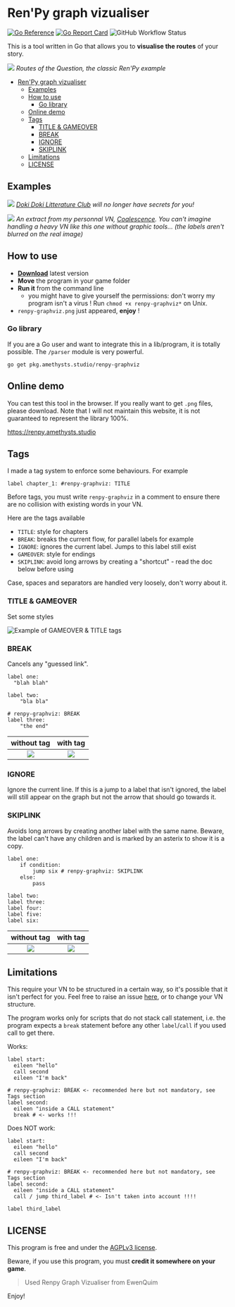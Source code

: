 # Ren'Py graph vizualiser

[![Go Reference](https://pkg.go.dev/badge/pkg.amethysts.studio/renpy-graphviz.svg)](https://pkg.go.dev/pkg.amethysts.studio/renpy-graphviz)
[![Go Report Card](https://goreportcard.com/badge/pkg.amethysts.studio/renpy-graphviz)](https://goreportcard.com/report/pkg.amethysts.studio/renpy-graphviz)
![GitHub Workflow Status](https://img.shields.io/github/workflow/status/ewenquim/renpy-graphviz/Distribute%20executable)

This is a tool written in Go that allows you to **visualise the routes** of your story.

![](./data/the_question.jpg)
_Routes of the Question, the classic Ren'Py example_

- [Ren'Py graph vizualiser](#renpy-graph-vizualiser)
  - [Examples](#examples)
  - [How to use](#how-to-use)
    - [Go library](#go-library)
  - [Online demo](#online-demo)
  - [Tags](#tags)
    - [TITLE & GAMEOVER](#title--gameover)
    - [BREAK](#break)
    - [IGNORE](#ignore)
    - [SKIPLINK](#skiplink)
  - [Limitations](#limitations)
  - [LICENSE](#license)

## Examples

![](./data/DDLC_extract.png)
_[Doki Doki Litterature Club](https://ddlc.moe/) will no longer have secrets for you!_

![](./data/CXVL_extract.png)
_An extract from my personnal VN, [Coalescence](https://play.google.com/store/apps/details?id=com.coal). You can't imagine handling a heavy VN like this one without graphic tools... (the labels aren't blurred on the real image)_

## How to use

- [**Download**](https://github.com/EwenQuim/renpy-graphviz/releases) latest version
- **Move** the program in your game folder
- **Run it** from the command line
  - you might have to give yourself the permissions: don't worry my program isn't a virus ! Run `chmod +x renpy-graphviz*` on Unix.
- `renpy-graphviz.png` just appeared, **enjoy** !

### Go library

If you are a Go user and want to integrate this in a lib/program, it is totally possible. The `/parser` module is very powerful.

```
go get pkg.amethysts.studio/renpy-graphviz
```

## Online demo

You can test this tool in the browser. If you really want to get `.png` files, please download. Note that I will not maintain this website, it is not guaranteed to represent the library 100%.

https://renpy.amethysts.studio

## Tags

I made a tag system to enforce some behaviours. For example

```renpy
label chapter_1: #renpy-graphviz: TITLE
```

Before tags, you must write `renpy-graphviz` in a comment to ensure there are no collision with existing words in your VN.

Here are the tags available

- `TITLE`: style for chapters
- `BREAK`: breaks the current flow, for parallel labels for example
- `IGNORE`: ignores the current label. Jumps to this label still exist
- `GAMEOVER`: style for endings
- `SKIPLINK`: avoid long arrows by creating a "shortcut" - read the doc below before using

Case, spaces and separators are handled very loosely, don't worry about it.

### TITLE & GAMEOVER

Set some styles

![Example of GAMEOVER & TITLE tags](./data/example-title-gameover.png)

### BREAK

Cancels any "guessed link".

```renpy
label one:
  "blah blah"

label two:
    "bla bla"

# renpy-graphviz: BREAK
label three:
    "the end"

```

|            without tag             |             with tag              |
| :--------------------------------: | :-------------------------------: |
| ![](data/example-break-before.png) | ![](data/example-break-after.png) |

### IGNORE

Ignore the current line. If this is a jump to a label that isn't ignored, the label will still appear on the graph but not the arrow that should go towards it.

### SKIPLINK

Avoids long arrows by creating another label with the same name. Beware, the label can't have any children and is marked by an asterix to show it is a copy.

```renpy
label one:
    if condition:
        jump six # renpy-graphviz: SKIPLINK
    else:
        pass

label two:
label three:
label four:
label five:
label six:
```

|              without tag              |               with tag               |
| :-----------------------------------: | :----------------------------------: |
| ![](data/example-skiplink-before.png) | ![](data/example-skiplink-after.png) |

## Limitations

This require your VN to be structured in a certain way, so it's possible that it isn't perfect for you. Feel free to raise an issue [here](https://github.com/EwenQuim/renpy-graphviz/issues), or to change your VN structure.

The program works only for scripts that do not stack call statement, i.e. the program expects a `break` statement before any other `label`/`call` if you used call to get there.

Works:

```renpy
label start:
  eileen "hello"
  call second
  eileen "I'm back"

# renpy-graphviz: BREAK <- recommended here but not mandatory, see Tags section
label second:
  eileen "inside a CALL statement"
  break # <- works !!!
```

Does NOT work:

```renpy
label start:
  eileen "hello"
  call second
  eileen "I'm back"

# renpy-graphviz: BREAK <- recommended here but not mandatory, see Tags section
label second:
  eileen "inside a CALL statement"
  call / jump third_label # <- Isn't taken into account !!!!

label third_label
```

## LICENSE

This program is free and under the [AGPLv3 license](https://www.gnu.org/licenses/agpl-3.0.en.html).

Beware, if you use this program, you must **credit it somewhere on your game**.

> Used Renpy Graph Vizualiser from EwenQuim

Enjoy!
